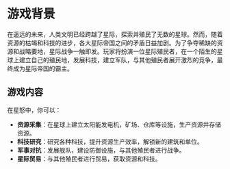 # 游戏背景

在遥远的未来，人类文明已经跨越了星际，探索并殖民了无数的星球。然而，随着资源的枯竭和科技的进步，各大星际帝国之间的矛盾日益加剧。为了争夺稀缺的资源和战略要地，星际战争一触即发。玩家将扮演一位星际殖民者，在一个陌生的星球上建立自己的殖民地，发展科技，建立军队，与其他殖民者展开激烈的竞争，最终成为星际帝国的霸主。

## 游戏内容

在星怒中，你可以：

- **资源采集**：在星球上建立太阳能发电机，矿场、仓库等设施，生产资源并存储资源。
- **科技研究**：研究各种科技，提升资源生产效率，解锁新的建筑和单位。
- **军事对抗**：发展舰队，建设防御设施，与其他殖民者进行战争。
- **星际贸易**：与其他殖民者进行贸易，获取资源和科技。
